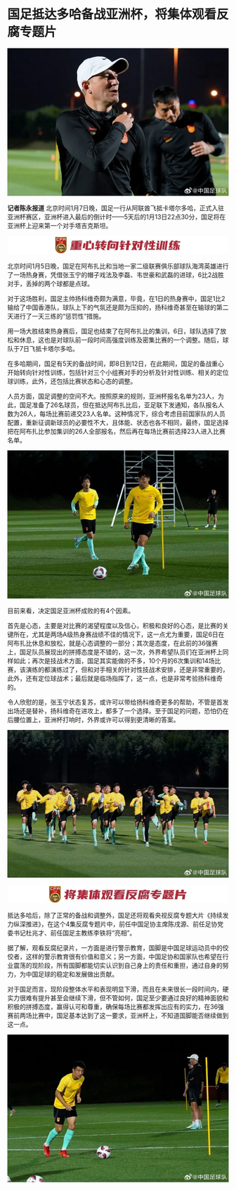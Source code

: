 # 国足抵达多哈备战亚洲杯，将集体观看反腐专题片

![6ab0d6467ce22340f2dcb98dcbf5bf52.jpg](https://raw.githubusercontent.com/qqhsx/qqnews_image/main/2024/01/08/国足抵达多哈备战亚洲杯，将集体观看反腐专题片/6ab0d6467ce22340f2dcb98dcbf5bf52.jpg)

**记者陈永报道**
北京时间1月7日晚，国足一行从阿联酋飞抵卡塔尔多哈，正式入驻亚洲杯赛区，亚洲杯进入最后的倒计时——5天后的1月13日22点30分，国足将在亚洲杯上迎来第一个对手塔吉克斯坦。

![86ac39e44caf4045e70a9b503de4dcbf.jpg](https://raw.githubusercontent.com/qqhsx/qqnews_image/main/2024/01/08/国足抵达多哈备战亚洲杯，将集体观看反腐专题片/86ac39e44caf4045e70a9b503de4dcbf.jpg)

北京时间1月5日晚，国足在阿布扎比和当地一家二级联赛俱乐部球队海湾英雄进行了一场热身赛，凭借张玉宁的帽子戏法及李磊、韦世豪和武磊的进球，6比2战胜对手，丢掉的两个球都是点球。

对于这场胜利，国足主帅扬科维奇颇为满意，毕竟，在1日的热身赛中，国足1比2输给了中国香港队，球队上下的气氛还是颇为压抑的，扬科维奇甚至在输球的第二天进行了一天三练的“惩罚性”措施。

用一场大胜结束热身赛后，国足也结束了在阿布扎比的集训，6日，球队选择了放松和休息，这也是对球队前一段时间高强度训练及密集比赛的一个调整。随后，球队于7日飞抵卡塔尔多哈。

在多哈期间，国足有5天的备战时间，即8日到12日，在此期间，国足的备战重心开始转向针对性训练，包括针对三个小组赛对手的分析及针对性训练、相关的定位球训练，此外，还包括比赛状态和心态的调整。

人员方面，国足调整的空间不大。按照原来的规则，亚洲杯报名名单为23人，为此，国足准备了26名球员，但在抵达阿布扎比后，亚足联下发通知，各队报名人数为26人，每场比赛前递交23人名单。这种情况下，综合考虑目前国家队的人员配置，重新征调新球员的必要性不大，且体能、状态也各不相同，最终，国足选择把在阿布扎比参加集训的26人全部报名，然后再在每场比赛前选择23人进入比赛名单。

![d8ffd221f5f9408267a634fb53c612fe.jpg](https://raw.githubusercontent.com/qqhsx/qqnews_image/main/2024/01/08/国足抵达多哈备战亚洲杯，将集体观看反腐专题片/d8ffd221f5f9408267a634fb53c612fe.jpg)

目前来看，决定国足亚洲杯成败的有4个因素。

首先是心态，主要是对比赛的渴望程度以及信心，积极和良好的心态，是比赛的关键所在，尤其是两场A级热身赛战绩不佳的情况下，这一点尤为重要，国足6日在阿布扎比休息和放松，就是心态调整的一部分；其次是态度，在此前的36强赛上，国足队员展现出的拼搏态度是不错的，这一次，外界希望队员们在亚洲杯上同样如此；再次是技战术方面，国足其实能做的不多，10个月的6次集训和14场比赛，该演练的都演练过了，但和对手相关的针对性技战术安排，还是非常重要的，此外，还有定位球战术；最后就是临场指挥了，这一点，也是非常考验扬科维奇的。

令人欣慰的是，张玉宁状态复苏，或许可以带给扬科维奇更多的帮助，不管是首发出场还是替补，扬科维奇在进攻上，都多了一个选择。至于国足的问题，恐怕仍在后腰位置上，亚洲杯打响时，外界或许可以得到更清晰的答案。

![ebf00c43451eec54644263f12d7782b6.jpg](https://raw.githubusercontent.com/qqhsx/qqnews_image/main/2024/01/08/国足抵达多哈备战亚洲杯，将集体观看反腐专题片/ebf00c43451eec54644263f12d7782b6.jpg)

![7b225e76628b709037bc3e44b2e90c56.jpg](https://raw.githubusercontent.com/qqhsx/qqnews_image/main/2024/01/08/国足抵达多哈备战亚洲杯，将集体观看反腐专题片/7b225e76628b709037bc3e44b2e90c56.jpg)

抵达多哈后，除了正常的备战和调整外，国足还将观看央视反腐专题大片《持续发力纵深推进》，在这个4集反腐专题片中，前任中国足协主席陈戌源、前任足协党委书记杜兆才、前任国足主教练李铁将“亮相”。

据了解，观看反腐纪录片，一方面是进行警示教育，国脚是中国足球运动员中的佼佼者，这样的警示教育很有价值和意义；另一方面，中国足协和国家队也希望在行业震荡的现阶段，所有国脚都能切实认识到自己身上的责任和重担，通过自身的努力，为中国足球的稳定和发展做出贡献。

对于国足而言，现阶段整体水平和表现明显下滑，而且在未来很长一段时间内，硬实力很难有提升甚至会继续下滑，但不管如何，国足至少要通过良好的精神面貌和积极的拼搏态度，赢得认可和尊重，确保每场比赛都发挥出应有的实力，在36强赛前两场比赛中，国足基本达到了这一要求，亚洲杯上，不知道国脚能否继续做到这一点。

![1537b436adec89230b685c375aef2a12.jpg](https://raw.githubusercontent.com/qqhsx/qqnews_image/main/2024/01/08/国足抵达多哈备战亚洲杯，将集体观看反腐专题片/1537b436adec89230b685c375aef2a12.jpg)

